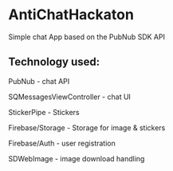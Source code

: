# AntiChatHackaton
Simple chat App based on the PubNub SDK API

## Technology used:

PubNub - chat API

SQMessagesViewController - chat UI

StickerPipe - Stickers

Firebase/Storage - Storage for image & stickers

Firebase/Auth - user registration

SDWebImage - image download handling

